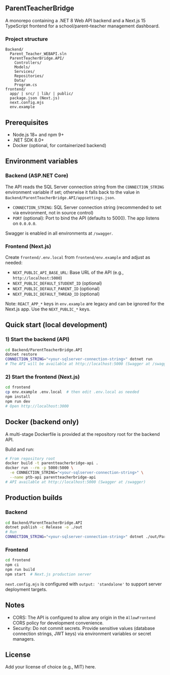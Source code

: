 ## ParentTeacherBridge

A monorepo containing a .NET 8 Web API backend and a Next.js 15 TypeScript frontend for a school/parent–teacher management dashboard.

### Project structure

```
Backend/
  Parent_Teacher_WEBAPI.sln
  ParentTeacherBridge.API/
    Controllers/
    Models/
    Services/
    Repositories/
    Data/
    Program.cs
frontend/
  app/ | src/ | lib/ | public/
  package.json (Next.js)
  next.config.mjs
  env.example
```

## Prerequisites

- Node.js 18+ and npm 9+
- .NET SDK 8.0+
- Docker (optional, for containerized backend)

## Environment variables

### Backend (ASP.NET Core)

The API reads the SQL Server connection string from the `CONNECTION_STRING` environment variable if set; otherwise it falls back to the value in `Backend/ParentTeacherBridge.API/appsettings.json`.

- `CONNECTION_STRING`: SQL Server connection string (recommended to set via environment, not in source control)
- `PORT` (optional): Port to bind the API (defaults to 5000). The app listens on `0.0.0.0`.

Swagger is enabled in all environments at `/swagger`.

### Frontend (Next.js)

Create `frontend/.env.local` from `frontend/env.example` and adjust as needed:

- `NEXT_PUBLIC_API_BASE_URL`: Base URL of the API (e.g., `http://localhost:5000`)
- `NEXT_PUBLIC_DEFAULT_STUDENT_ID` (optional)
- `NEXT_PUBLIC_DEFAULT_PARENT_ID` (optional)
- `NEXT_PUBLIC_DEFAULT_THREAD_ID` (optional)

Note: `REACT_APP_*` keys in `env.example` are legacy and can be ignored for the Next.js app. Use the `NEXT_PUBLIC_*` keys.

## Quick start (local development)

### 1) Start the backend (API)

```bash
cd Backend/ParentTeacherBridge.API
dotnet restore
CONNECTION_STRING="<your-sqlserver-connection-string>" dotnet run
# The API will be available at http://localhost:5000 (Swagger at /swagger)
```

### 2) Start the frontend (Next.js)

```bash
cd frontend
cp env.example .env.local  # then edit .env.local as needed
npm install
npm run dev
# Open http://localhost:3000
```

## Docker (backend only)

A multi-stage Dockerfile is provided at the repository root for the backend API.

Build and run:

```bash
# From repository root
docker build -t parentteacherbridge-api .
docker run --rm -p 5000:5000 \
  -e CONNECTION_STRING="<your-sqlserver-connection-string>" \
  --name ptb-api parentteacherbridge-api
# API available at http://localhost:5000 (Swagger at /swagger)
```

## Production builds

### Backend

```bash
cd Backend/ParentTeacherBridge.API
dotnet publish -c Release -o ./out
# Run
CONNECTION_STRING="<your-sqlserver-connection-string>" dotnet ./out/ParentTeacherBridge.API.dll
```

### Frontend

```bash
cd frontend
npm ci
npm run build
npm start  # Next.js production server
```

`next.config.mjs` is configured with `output: 'standalone'` to support server deployment targets.

## Notes

- CORS: The API is configured to allow any origin in the `AllowFrontend` CORS policy for development convenience.
- Security: Do not commit secrets. Provide sensitive values (database connection strings, JWT keys) via environment variables or secret managers.

## License

Add your license of choice (e.g., MIT) here.
